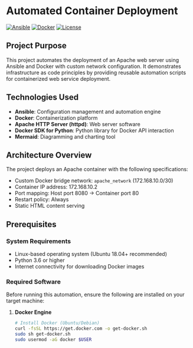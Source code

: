 # Automated Container Deployment

[![Ansible](https://img.shields.io/badge/Ansible-2.9%2B-red)](https://docs.ansible.com/)
[![Docker](https://img.shields.io/badge/Docker-20.10%2B-blue)](https://docs.docker.com/)
[![License](https://img.shields.io/badge/License-MIT-green)](LICENSE)

## Project Purpose

This project automates the deployment of an Apache web server using Ansible and Docker with custom network configuration. It demonstrates infrastructure as code principles by providing reusable automation scripts for containerized web service deployment.

## Technologies Used

- **Ansible**: Configuration management and automation engine
- **Docker**: Containerization platform
- **Apache HTTP Server (httpd)**: Web server software
- **Docker SDK for Python**: Python library for Docker API interaction
- **Mermaid**: Diagramming and charting tool

## Architecture Overview

The project deploys an Apache container with the following specifications:
- Custom Docker bridge network: `apache_network` (172.168.10.0/30)
- Container IP address: 172.168.10.2
- Port mapping: Host port 8080 → Container port 80
- Restart policy: Always
- Static HTML content serving

## Prerequisites

### System Requirements
- Linux-based operating system (Ubuntu 18.04+ recommended)
- Python 3.6 or higher
- Internet connectivity for downloading Docker images

### Required Software
Before running this automation, ensure the following are installed on your target machine:

1. **Docker Engine**
   ```bash
   # Install Docker (Ubuntu/Debian)
   curl -fsSL https://get.docker.com -o get-docker.sh
   sudo sh get-docker.sh
   sudo usermod -aG docker $USER
   